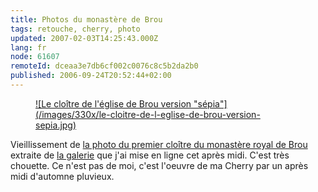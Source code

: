 ```yaml
---
title: Photos du monastère de Brou
tags: retouche, cherry, photo
updated: 2007-02-03T14:25:43.000Z
lang: fr
node: 61607
remoteId: dceaa3e7db6cf002c0076c8c5b2da2b0
published: 2006-09-24T20:52:44+02:00
---
```

 


<figure class="object-center"><a href="/images/le-cloitre-de-l-eglise-de-brou-version-sepia.jpg">![Le cloître de l'église de Brou version "sépia"](/images/330x/le-cloitre-de-l-eglise-de-brou-version-sepia.jpg)
</a></figure>




 
Vieillissement de [la photo du premier cloître du monastère royal de Brou](http://photos.pwet.fr/villes-et-departements/ain-01/bourg-en-bresse/le-premier-cloitre/) extraite de [la galerie](http://photos.pwet.fr/galeries/le-monastere-royal-de-brou/) que j'ai mise en ligne cet après midi. C'est très chouette. Ce n'est pas de moi, c'est l'oeuvre de ma Cherry par un après midi d'automne pluvieux.

